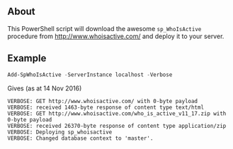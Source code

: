 ## About
This PowerShell script will download the awesome `sp_WhoIsActive` procedure from http://www.whoisactive.com/  and
deploy it to your server.

## Example
```powershell
Add-SpWhoIsActive -ServerInstance localhost -Verbose
```
Gives (as at 14 Nov 2016)
```
VERBOSE: GET http://www.whoisactive.com/ with 0-byte payload
VERBOSE: received 1463-byte response of content type text/html
VERBOSE: GET http://www.whoisactive.com/who_is_active_v11_17.zip with 0-byte payload
VERBOSE: received 26370-byte response of content type application/zip
VERBOSE: Deploying sp_whoisactive
VERBOSE: Changed database context to 'master'.
```